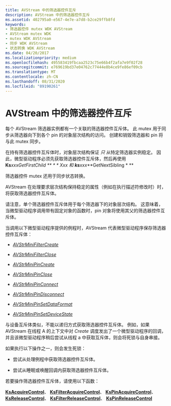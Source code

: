 ```yaml
---
title: AVStream 中的筛选器控件互斥
description: AVStream 中的筛选器控件互斥
ms.assetid: 402795a0-e567-4e7e-a7d8-b2ce29ffb8fd
keywords:
- 筛选器控件 mutex WDK AVStream
- AVStream mutex WDK
- mutex WDK AVStream
- 同步 WDK AVStream
- 状态转换 WDK AVStream
ms.date: 04/20/2017
ms.localizationpriority: medium
ms.openlocfilehash: 495583419fbcaa2523c75e66b4f2afa7e9f02f28
ms.sourcegitcommit: e769619bd37e04762c77444e8b4ce9fe86ef09cb
ms.translationtype: MT
ms.contentlocale: zh-CN
ms.lasthandoff: 08/31/2020
ms.locfileid: "89190261"
---
```

# <a name="filter-control-mutex-in-avstream"></a>AVStream 中的筛选器控件互斥





每个 AVStream 筛选器实例都有一个关联的筛选器控件互斥体。 此 mutex 用于同步从筛选器向下到各个 pin 的对象层次结构的访问。 创建和销毁筛选器和 pin 将与此 mutex 同步。

在持有筛选器控件互斥体时，对象层次结构保证 *只* 从特定筛选器实例稳定。 因此，微型驱动程序必须先获取筛选器控件互斥体，然后再使用 **Ks***xxx***GetFirstChild ** * * Xxx 和 **ks***xxx***GetNextSibling * **

筛选器控件 mutex 还用于同步状态转换。

AVStream 在处理要求层次结构保持稳定的属性（例如在执行描述符修改时）时，将获取筛选器控件互斥体。

请注意，单个筛选器控件互斥体用于每个筛选器下的对象层次结构。 这意味着，当微型驱动程序调用带有固定对象的函数时，pin 对象将使用其父的筛选器控件互斥体。

当调用以下微型驱动程序提供的例程时，AVStream 代表微型驱动程序保存筛选器控件互斥体：

-   [*AVStrMiniFilterCreate*](/windows-hardware/drivers/ddi/ks/nc-ks-pfnksfilterirp)

-   [*AVStrMiniFilterClose*](/previous-versions/ff556307(v=vs.85))

-   [*AVStrMiniPinCreate*](/windows-hardware/drivers/ddi/ks/nc-ks-pfnkspinirp)

-   [*AVStrMiniPinClose*](/previous-versions/ff556329(v=vs.85))

-   [*AVStrMiniPinConnect*](/previous-versions/ff556332(v=vs.85))

-   [*AVStrMiniPinDisconnect*](/windows-hardware/drivers/ddi/ks/nc-ks-pfnkspinvoid)

-   [*AVStrMiniPinSetDataFormat*](/windows-hardware/drivers/ddi/ks/nc-ks-pfnkspinsetdataformat)

-   [*AVStrMiniPinSetDeviceState*](/windows-hardware/drivers/ddi/ks/nc-ks-pfnkspinsetdevicestate)

与设备互斥体类似，不能以递归方式获取筛选器控件互斥体。 例如，如果 AVStream 在线程 A 的上下文中对 *Create* 调度发出了一个微型驱动程序的回调，并且该微型驱动程序稍后尝试从线程 a 中获取互斥体，则会将死锁与自身串接。

如果执行以下操作之一，则会发生死锁：

-   尝试从处理例程中获取筛选器控件互斥体。

-   尝试从睡眠或唤醒回调内获取筛选器控件互斥体。

若要操作筛选器控件互斥体，请使用以下函数：

[**KsAcquireControl**](/windows-hardware/drivers/ddi/ks/nf-ks-ksacquirecontrol)、 [**KsFilterAcquireControl**](/windows-hardware/drivers/ddi/ks/nf-ks-ksfilteracquirecontrol)、 [**KsPinAcquireControl**](/windows-hardware/drivers/ddi/ks/nf-ks-kspinacquirecontrol)、 [**KsReleaseControl**](/windows-hardware/drivers/ddi/ks/nf-ks-ksreleasecontrol)、 [**KsFilterReleaseControl**](/windows-hardware/drivers/ddi/ks/nf-ks-ksfilterreleasecontrol)、 [**KsPinReleaseControl**](/windows-hardware/drivers/ddi/ks/nf-ks-kspinreleasecontrol)

 

